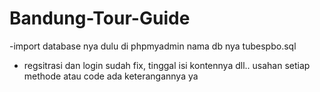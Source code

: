 # Bandung-Tour-Guide

-import database nya dulu di phpmyadmin
nama db nya tubespbo.sql
- regsitrasi dan  login sudah  fix, tinggal isi kontennya dll..
usahan setiap methode atau code ada keterangannya ya
